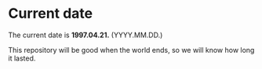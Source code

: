 # Current date

The current date is **1997.04.21.** (YYYY.MM.DD.)

This repository will be good when the world ends, so we will know how long it lasted.